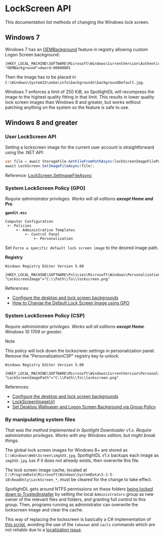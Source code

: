 ﻿# LockScreen API

This documentation list methods of changing the Windows lock screen.

## Windows 7

Windows 7 has an [OEMBackground](https://www.askvg.com/windows-7-supports-login-screen-customization-without-3rd-party-software-how-to-instructions-inside/) feature in registry allowing custom Logon Screen background:

````
[HKEY_LOCAL_MACHINE\SOFTWARE\Microsoft\Windows\CurrentVersion\Authentication\LogonUI\Background]
"OEMBackground"=dword:00000001
````

Then the image has to be placed in `C:\Windows\System32\oobe\info\backgrounds\backgroundDefault.jpg`.

Windows 7 enforces a limit of 250 KiB, so SpotlightDL will recompress the image to the highest quality fitting in that limit. This results in lower quality lock screen images than Windows 8 and greater, but works without patching anything on the system so the feature is safe to use.

## Windows 8 and greater

### User LockScreen API

Setting a lockscreen image for the current user account is straightforward using the .NET API:

```C#
var file = await StorageFile.GetFileFromPathAsync(lockScreenImageFilePath);
await LockScreen.SetImageFileAsync(file);
```

Reference: [LockScreen.SetImageFileAsync](https://learn.microsoft.com/en-us/uwp/api/windows.system.userprofile.lockscreen.setimagefileasync?view=winrt-26100)

### System LockScreen Policy (GPO)

_Require administrator privileges. Works will all editions **except Home and Pro**._

**`gpedit.msc`**

```
Computer Configuration
 +- Policies
     +- Administrative Templates
         +- Control Panel
             +- Personalization
```

Set `Force a specific default lock screen image` to the desired image path.

**Registry**

```
Windows Registry Editor Version 5.00

[HKEY_LOCAL_MACHINE\SOFTWARE\Policies\Microsoft\Windows\Personalization]
"LockscreenImage"="C:\\Path\\To\\lockscreen.png"
```

References:
* [Configure the desktop and lock screen backgrounds](https://learn.microsoft.com/en-us/windows/configuration/background/?tabs=gpo#configure-the-lock-screen-background)
* [How to Change the Default Lock Screen Image using GPO](https://www.cloudtechadmin.com/how-to-change-the-default-lock-screen-image-using-gpo/)

### System LockScreen Policy (CSP)

_Require administrator privileges. Works will all editions **except Home**. Windows 10 1709 or greater._

> [!NOTE]
> This policy will lock down the lockscreen settings in personalization panel.
> Remove the "PersonalizationCSP" registry key to unlock.

```
Windows Registry Editor Version 5.00

[HKEY_LOCAL_MACHINE\SOFTWARE\Microsoft\Windows\CurrentVersion\PersonalizationCSP]
"LockScreenImagePath"="C:\\Path\\To\\lockscreen.png"
```

References:
* [Configure the desktop and lock screen backgrounds](https://learn.microsoft.com/en-us/windows/configuration/background/?tabs=intune#configure-the-lock-screen-background)
* [LockScreenImageUrl](https://learn.microsoft.com/en-us/windows/client-management/mdm/personalization-csp#lockscreenimageurl)
* [Set Desktop Wallpaper and Logon Screen Background via Group Policy](https://woshub.com/setting-desktop-wallpapers-background-using-group-policy/)

### By manipulating system files

_That was the method implemented in Spotlight Downloader v1.x._
_Require administrator privileges. Works with any Windows edition, but might break things._

The global lock screen images for Windows 8+ are stored as `C:\Windows\Web\Screen\imgXXX.jpg`.
SpotlightDL v1.x backups each image as `imgXXX.jpg.bak` if it does not already exists, then overwrite this file.

The lock screen image cache, located at `C:\ProgramData\Microsoft\Windows\SystemData\S-1-5-18\ReadOnly\LockScreen_*`, must be cleared for the change to take effect.

SpotlightDL gets around NTFS permissions on these folders [being locked down to TrustedInstaller](https://helpdeskgeek.com/windows-7/windows-7-how-to-delete-files-protected-by-trustedinstaller/)
by setting the local `Administrators` group as new owner of the relevant files and folders, and granting full control to this group.
Then, programs running as administrator can overwrite the lockscreen image and clear the cache.

This way of replacing the lockscreen is basically a C# implementation of [this script](https://www.reddit.com/r/PowerShell/comments/5fglby/powershell_to_set_windows_10_lockscreen/daoepvj/),
avoiding the use of the `takeown` and `iacls` commands which are not reliable due to a [localization issue](http://community.idera.com/powershell/ask_the_experts/f/powershell_for_windows-12/10227/trying-to-make-a-takeown-exe-cmdlet-but-locales-is-causing-a-problem).

